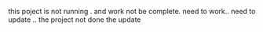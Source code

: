 this poject is not running . and work not be complete.
need to work.. need to update
..
the project not done the update
